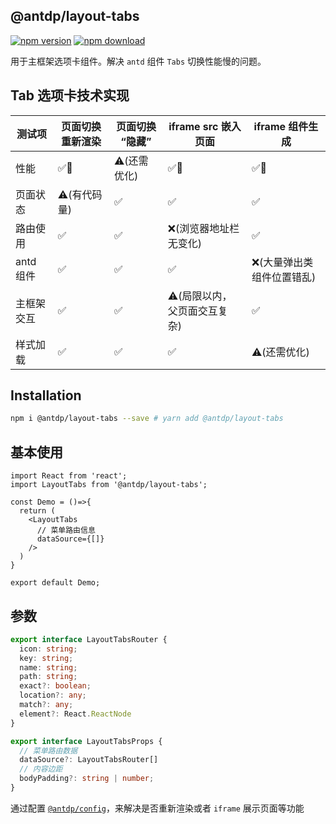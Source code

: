 @antdp/layout-tabs
---

[![npm version](https://img.shields.io/npm/v/@antdp/layout-tabs.svg?maxAge=3600)](https://www.npmjs.com/package/@antdp/layout-tabs)
[![npm download](https://img.shields.io/npm/dm/@antdp/layout-tabs.svg?style=flat)](https://www.npmjs.com/package/@antdp/layout-tabs)

用于主框架选项卡组件。解决 `antd` 组件 `Tabs` 切换性能慢的问题。

## Tab 选项卡技术实现

测试项 | 页面切换重新渲染 | 页面切换 “隐藏” | iframe src 嵌入页面 | iframe 组件生成
---- | ---- | ---- | ---- | ----
性能 | ✅💯 | ⚠️(还需优化) |  ✅💯 | ✅💯 
页面状态 | ⚠️(有代码量) | ✅ |  ✅ |  ✅ 
路由使用 |  ✅ |  ✅ |  ❌(浏览器地址栏无变化) |  ✅ 
antd 组件 |  ✅ |  ✅ |  ✅ |  ❌(大量弹出类组件位置错乱) 
主框架交互 |  ✅ |  ✅ |  ⚠️(局限以内，父页面交互复杂) |  ✅ 
样式加载 |  ✅ |  ✅ |  ✅ | ⚠️(还需优化)

## Installation

```bash
npm i @antdp/layout-tabs --save # yarn add @antdp/layout-tabs
```

## 基本使用

```tsx
import React from 'react';
import LayoutTabs from '@antdp/layout-tabs';

const Demo = ()=>{
  return (
    <LayoutTabs
      // 菜单路由信息
      dataSource={[]}
    />
  )
}

export default Demo;

```

## 参数

```ts
export interface LayoutTabsRouter {
  icon: string;
  key: string;
  name: string;
  path: string;
  exact?: boolean;
  location?: any;
  match?: any;
  element?: React.ReactNode
}

export interface LayoutTabsProps {
  // 菜单路由数据
  dataSource?: LayoutTabsRouter[]
  // 内容边距
  bodyPadding?: string | number;
}

```

通过配置 [`@antdp/config`](https://www.npmjs.com/package/@antdp/config)，来解决是否重新渲染或者 `iframe` 展示页面等功能